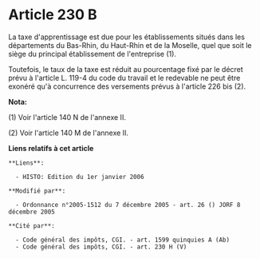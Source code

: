 # Article 230 B

La taxe d'apprentissage est due pour les établissements situés dans les départements du Bas-Rhin, du Haut-Rhin et de la
Moselle, quel que soit le siège du principal établissement de l'entreprise (1).

Toutefois, le taux de la taxe est réduit au pourcentage fixé par le décret prévu à l'article L. 119-4 du code du travail et
le redevable ne peut être exonéré qu'à concurrence des versements prévus à l'article 226 bis (2).

**Nota:**

(1) Voir l'article 140 N de l'annexe II. 

(2) Voir l'article 140 M de l'annexe II.

**Liens relatifs à cet article**

	**Liens**:

	  - HISTO: Edition du 1er janvier 2006

	**Modifié par**:

	  - Ordonnance n°2005-1512 du 7 décembre 2005 - art. 26 () JORF 8 décembre 2005

	**Cité par**:

	  - Code général des impôts, CGI. - art. 1599 quinquies A (Ab)
	  - Code général des impôts, CGI. - art. 230 H (V)
